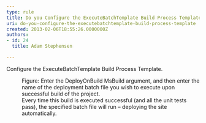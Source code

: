 ```yaml
---
type: rule
title: Do you Configure the ExecuteBatchTemplate Build Process Template?
uri: do-you-configure-the-executebatchtemplate-build-process-template
created: 2013-02-06T18:55:26.0000000Z
authors:
- id: 24
  title: Adam Stephensen

---
```


 
Configure the ExecuteBatchTemplate Build Process Template.
 <dl class="image"><dt><img src="/TFS/Rules-to-Better-Continuous-Deployment/PublishingImages/configure-executebatch.jpg" alt="">
</dt><dd>Figure&#58; Enter the DeployOnBuild MsBuild argument, and then enter the name of the deployment batch file you wish to execute upon successful build of the project.
<br>Every time this build is executed successful (and all the unit tests pass), the specified batch file will run – deploying the site automatically.
</dd></dl>
